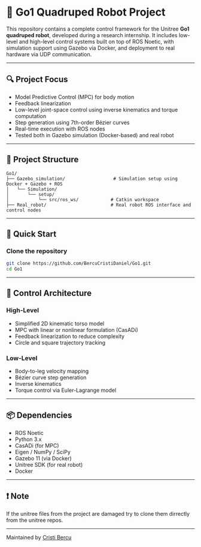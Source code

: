 # 🐾 Go1 Quadruped Robot Project

This repository contains a complete control framework for the Unitree **Go1 quadruped robot**, developed during a research internship. It includes low-level and high-level control systems built on top of ROS Noetic, with simulation support using Gazebo via Docker, and deployment to real hardware via UDP communication.

---

## 🔍 Project Focus

-  Model Predictive Control (MPC) for body motion
-  Feedback linearization
-  Low-level joint-space control using inverse kinematics and torque computation
-  Step generation using 7th-order Bézier curves
-  Real-time execution with ROS nodes
-  Tested both in Gazebo simulation (Docker-based) and real robot

---

## 🧱 Project Structure

```
Go1/
├── Gazebo_simulation/                  # Simulation setup using Docker + Gazebo + ROS
│   └── Simulation/
│       └── setup/
│           └── src/ros_ws/            # Catkin workspace
├── Real_robot/                        # Real robot ROS interface and control nodes
```

---

## 🚀 Quick Start

### Clone the repository

```bash
git clone https://github.com/BercuCristiDaniel/Go1.git
cd Go1
```


---

## 🧠 Control Architecture

### High-Level

- Simplified 2D kinematic torso model
- MPC with linear or nonlinear formulation (CasADi)
- Feedback linearization to reduce complexity
- Circle and square trajectory tracking

### Low-Level

- Body-to-leg velocity mapping
- Bézier curve step generation
- Inverse kinematics
- Torque control via Euler-Lagrange model

---

## 📦 Dependencies

- ROS Noetic
- Python 3.x
- CasADi (for MPC)
- Eigen / NumPy / SciPy
- Gazebo 11 (via Docker)
- Unitree SDK (for real robot)
- Docker


---

## ❗ Note

If the unitree files from the project are damaged try to clone them dirrectly from the unitree repos.

---

Maintained by [Cristi Bercu](https://github.com/BercuCristiDaniel)

